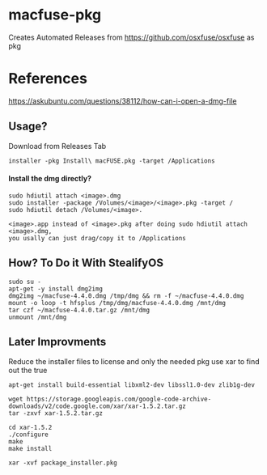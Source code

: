 # macfuse-pkg
Creates Automated Releases from https://github.com/osxfuse/osxfuse as pkg

# References
https://askubuntu.com/questions/38112/how-can-i-open-a-dmg-file

## Usage?
Download from Releases Tab

```
installer -pkg Install\ macFUSE.pkg -target /Applications
```

#### Install the dmg directly?

```
sudo hdiutil attach <image>.dmg
sudo installer -package /Volumes/<image>/<image>.pkg -target /
sudo hdiutil detach /Volumes/<image>.

<image>.app instead of <image>.pkg after doing sudo hdiutil attach <image>.dmg,
you usally can just drag/copy it to /Applications

```



## How? To Do it With StealifyOS

```
sudo su -
apt-get -y install dmg2img
dmg2img ~/macfuse-4.4.0.dmg /tmp/dmg && rm -f ~/macfuse-4.4.0.dmg
mount -o loop -t hfsplus /tmp/dmg/macfuse-4.4.0.dmg /mnt/dmg
tar czf ~/macfuse-4.4.0.tar.gz /mnt/dmg
unmount /mnt/dmg
```

## Later Improvments
Reduce the installer files to license and only the needed pkg use xar to find out the true

```
apt-get install build-essential libxml2-dev libssl1.0-dev zlib1g-dev

wget https://storage.googleapis.com/google-code-archive-downloads/v2/code.google.com/xar/xar-1.5.2.tar.gz
tar -zxvf xar-1.5.2.tar.gz

cd xar-1.5.2
./configure
make
make install

xar -xvf package_installer.pkg
```
